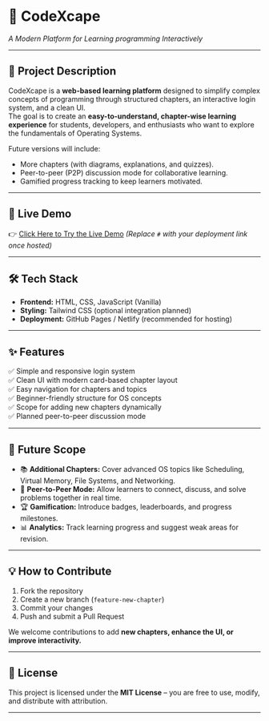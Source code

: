 # 📖 CodeXcape 
*A Modern Platform for Learning programming Interactively*

---

## 🚀 Project Description  
CodeXcape is a **web-based learning platform** designed to simplify complex concepts of programming through structured chapters, an interactive login system, and a clean UI.  
The goal is to create an **easy-to-understand, chapter-wise learning experience** for students, developers, and enthusiasts who want to explore the fundamentals of Operating Systems.

Future versions will include:  
- More chapters (with diagrams, explanations, and quizzes).  
- Peer-to-peer (P2P) discussion mode for collaborative learning.  
- Gamified progress tracking to keep learners motivated.  

---

## 🔗 Live Demo  
👉 [Click Here to Try the Live Demo](#) *(Replace `#` with your deployment link once hosted)*

---

## 🛠 Tech Stack  
- **Frontend:** HTML, CSS, JavaScript (Vanilla)  
- **Styling:** Tailwind CSS (optional integration planned)  
- **Deployment:** GitHub Pages / Netlify (recommended for hosting)  

---

## ✨ Features  
✅ Simple and responsive login system  
✅ Clean UI with modern card-based chapter layout  
✅ Easy navigation for chapters and topics  
✅ Beginner-friendly structure for OS concepts  
✅ Scope for adding new chapters dynamically  
✅ Planned peer-to-peer discussion mode  

---

## 📌 Future Scope  
- 📚 **Additional Chapters:** Cover advanced OS topics like Scheduling, Virtual Memory, File Systems, and Networking.  
- 🤝 **Peer-to-Peer Mode:** Allow learners to connect, discuss, and solve problems together in real time.  
- 🏆 **Gamification:** Introduce badges, leaderboards, and progress milestones.  
- 📊 **Analytics:** Track learning progress and suggest weak areas for revision.  

---

## 💡 How to Contribute  
1. Fork the repository  
2. Create a new branch (`feature-new-chapter`)  
3. Commit your changes  
4. Push and submit a Pull Request  

We welcome contributions to add **new chapters, enhance the UI, or improve interactivity.**

---

## 📜 License  
This project is licensed under the **MIT License** – you are free to use, modify, and distribute with attribution.

---
